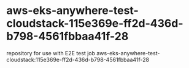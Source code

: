 # aws-eks-anywhere-test-cloudstack-115e369e-ff2d-436d-b798-4561fbbaa41f-28
repository for use with E2E test job aws-eks-anywhere-test-cloudstack:115e369e-ff2d-436d-b798-4561fbbaa41f-28

